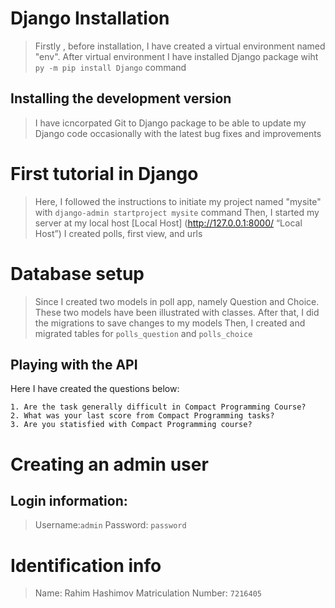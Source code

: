 # Django Installation
>Firstly , before installation, I have created a virtual environment named "env".
>After virtual environment I have installed Django package wiht `py -m pip install Django` command

## Installing the development version
>I have icncorpated Git to Django package to be able to update my Django code occasionally with the latest bug fixes and improvements

# First tutorial in Django
> Here, I followed the instructions to initiate my project named "mysite" with `django-admin startproject mysite` command
> Then, I started my server at my local host [Local Host] (http://127.0.0.1:8000/ “Local Host”)
> I created polls, first view, and urls

# Database setup
> Since I created two models in poll app, namely Question and Choice. These two models have been illustrated with classes.
> After that, I did the migrations to save changes to my models
> Then, I created and migrated tables for  `polls_question` and `polls_choice`

## Playing with the API
Here I have created the questions below:
```
1. Are the task generally difficult in Compact Programming Course?
2. What was your last score from Compact Programming tasks?
3. Are you statisfied with Compact Programming course?
```
# Creating an admin user
## Login information:
>Username:`admin`
>Password: `password`
# Identification info
>Name: Rahim Hashimov
>Matriculation Number: `7216405`
